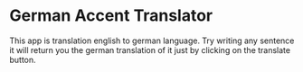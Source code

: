 # German Accent Translator
 This app is translation english to german language. Try writing any sentence it will return you the german translation of it just by clicking on the translate button.
